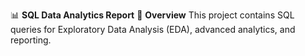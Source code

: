 📊 **SQL Data Analytics Report**
📌 **Overview**
This project contains SQL queries for Exploratory Data Analysis (EDA), advanced analytics, and reporting.
